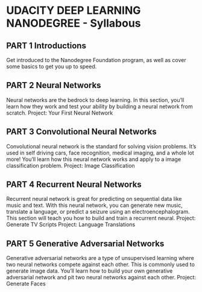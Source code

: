 # UDACITY DEEP LEARNING NANODEGREE - Syllabous 

## PART 1 Introductions
Get introduced to the Nanodegree Foundation program, as well as cover some basics to get you up to speed.

## PART 2 Neural Networks
Neural networks are the bedrock to deep learning. In this section, you’ll learn how they work and test your ability by building a neural network from scratch.
    Project: Your First Neural Network

## PART 3 Convolutional Neural Networks
Convolutional neural network is the standard for solving vision problems. It’s used in self driving cars, face recognition, medical imaging, and a whole lot more! You’ll learn how this neural network works and apply to a image classification problem.
    Project: Image Classification

## PART 4 Recurrent Neural Networks
Recurrent neural network is great for predicting on sequential data like music and text. With this neural network, you can generate new music, translate a language, or predict a seizure using an electroencephalogram. This section will teach you how to build and train a recurrent neural.
    Project: Generate TV Scripts
    Project: Language Translations

## PART 5 Generative Adversarial Networks
Generative adversarial networks are a type of unsupervised learning where two neural networks compete against each other. This is commonly used to generate image data. You’ll learn how to build your own generative adversarial network and pit two neural networks against each other.
    Project: Generate Faces